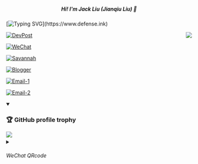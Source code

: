 <h5 align="center">Hi! I'm Jack Liu (Jianqiu Liu) 👋</h5>

<p align="center">

[![Typing SVG](https://readme-typing-svg.demolab.com?font=Fira+Code&pause=1000&size=12&color=%23C8BE25&center=false&vCenter=true&width=435&lines=Jack+Liu%2C+software+engineer.;Love+open+source,+keep+learning.)](https://www.defense.ink)

</p>

<p align="center">
  <img align="right" src="https://github-readme-stats.vercel.app/api?username=ljq&cache_seconds=1800&show_icons=true&theme=onedark&layout=compact&border_radius=25&hide_border=True&custom_title=ljq@GitHub%20Jack%20Liu's%20GitHub%20Stats" />
</p>


[![DevPost](https://img.shields.io/badge/DevPost-ljq-brightgreen.svg?style=plastic&logo=devpost)](https://devpost.com/ljq) 

[![WeChat ](https://img.shields.io/badge/WeChat-labsec-brightgreen.svg?style=plastic&logo=wechat)](https://github.com/ljq)  

[![Savannah](https://img.shields.io/badge/GNU%20Savannah-ljq-brightgreen.svg?style=plastic&logo=gnu)](https://savannah.gnu.org/users/ljq)   

[![Blogger](https://img.shields.io/badge/Blogger-defense.ink-brightgreen.svg?style=plastic&logo=blogger)](https://www.defense.ink)  

[![Email-1](https://img.shields.io/badge/Email%201-ljqlab@163.com-brightgreen.svg?style=plastic&logo=gmail)](mailto:ljqlab@163.com)  

[![Email-2](https://img.shields.io/badge/Email%202-ljqlab@gmail.com-brightgreen.svg?style=plastic&logo=gmail)](mailto:ljqlab@gmail.com)  

<details open>
<summary><h3>🏆 GitHub profile trophy</h3></summary>

<a href="https://github.com/ryo-ma/github-profile-trophy">
  <img width=800 src="https://github-profile-trophy.vercel.app/?username=ljq&column=8&theme=radical&no-frame=true&no-bg=true"/>
</a>
</details>
<details>
<summary><h6> WeChat QRcode</h6></summary>
<img alt="labsec" src="./ljq-qrcode.jpeg" width="125" height="125" />

✨![visitors](https://visitor-badge.glitch.me/badge?page_id=ljq)✨
</details>

